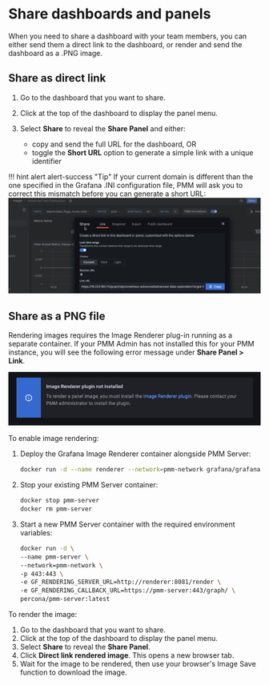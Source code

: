 # Share dashboards and panels

When you need to share a dashboard with your team members, you can either send them a direct link to the dashboard, or render and send the dashboard as a .PNG image.

## Share as direct link

1. Go to the dashboard that you want to share.
2. Click at the top of the dashboard to display the panel menu.
3. Select **Share** to reveal the **Share Panel** and either:  

    - copy and send the full URL for the dashboard, OR
    - toggle the **Short URL** option to generate a simple link with a unique identifier

!!! hint alert alert-success "Tip"
       If your current domain is different than the one specified in the Grafana .INI configuration file, PMM will ask you to correct this mismatch before you can generate a short URL:
    ![!image](../_images/PMM_Common_Panel_Menu_Share.png)

## Share as a PNG file

Rendering images requires the Image Renderer plug-in running as a separate container. If your PMM Admin has not installed this for your PMM instance, you will see the following error message under **Share Panel > Link**.

![!image](../_images/No_Image_Render_Plugin.png)

To enable image rendering:

1. Deploy the Grafana Image Renderer container alongside PMM Server:

    ```sh
    docker run -d --name renderer --network=pmm-network grafana/grafana-image-renderer:latest
    ```

2. Stop your existing PMM Server container:

    ```sh  
    docker stop pmm-server
    docker rm pmm-server
    ```

3. Start a new PMM Server container with the required environment variables:

    ```sh
    docker run -d \
    --name pmm-server \
    --network=pmm-network \
    -p 443:443 \
    -e GF_RENDERING_SERVER_URL=http://renderer:8081/render \
    -e GF_RENDERING_CALLBACK_URL=https://pmm-server:443/graph/ \
    percona/pmm-server:latest
    ```

To render the image:

1. Go to the dashboard that you want to share.
2. Click at the top of the dashboard to display the panel menu.
3. Select **Share** to reveal the **Share Panel**.
4. Click **Direct link rendered image**. This opens a new browser tab.
5. Wait for the image to be rendered, then use your browser's Image Save function to download the image.